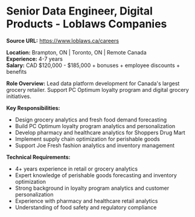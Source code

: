 # Senior Data Engineer, Digital Products - Loblaws Companies

**Source URL:** https://www.loblaws.ca/careers

**Location:** Brampton, ON | Toronto, ON | Remote Canada  
**Experience:** 4-7 years  
**Salary:** CAD $120,000 - $185,000 + bonuses + employee discounts + benefits

**Role Overview:**
Lead data platform development for Canada's largest grocery retailer. Support PC Optimum loyalty program and digital grocery initiatives.

**Key Responsibilities:**
- Design grocery analytics and fresh food demand forecasting
- Build PC Optimum loyalty program analytics and personalization
- Develop pharmacy and healthcare analytics for Shoppers Drug Mart
- Implement supply chain optimization for perishable goods
- Support Joe Fresh fashion analytics and inventory management

**Technical Requirements:**
- 4+ years experience in retail or grocery analytics
- Expert knowledge of perishable goods forecasting and inventory optimization
- Strong background in loyalty program analytics and customer personalization
- Experience with pharmacy and healthcare retail analytics
- Understanding of food safety and regulatory compliance